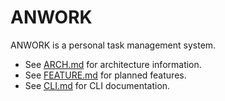 # ANWORK

ANWORK is a personal task management system.

- See [ARCH.md](doc/ARCH.md) for architecture information.
- See [FEATURE.md](doc/FEATURE.md) for planned features.
- See [CLI.md](doc/CLI.md) for CLI documentation.
